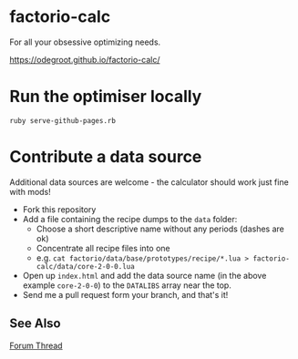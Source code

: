 factorio-calc
=============

For all your obsessive optimizing needs.

https://odegroot.github.io/factorio-calc/

# Run the optimiser locally #

`ruby serve-github-pages.rb`

# Contribute a data source #

Additional data sources are welcome - the calculator should work just fine with mods!

- Fork this repository
- Add a file containing the recipe dumps to the `data` folder:
    + Choose a short descriptive name without any periods (dashes are ok)
    + Concentrate all recipe files into one
    + e.g. `cat factorio/data/base/prototypes/recipe/*.lua > factorio-calc/data/core-2-0-0.lua`
- Open up `index.html` and add the data source name (in the above example `core-2-0-0`) to the `DATALIBS` array near the top.
- Send me a pull request form your branch, and that's it!


## See Also ##

[Forum Thread](http://www.factorioforums.com/forum/viewtopic.php?f=5&t=4553)
